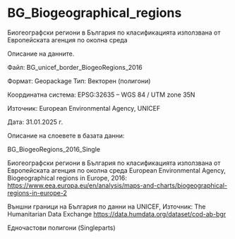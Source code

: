 # BG_Biogeographical_regions
Биогеографски региони в България по класификацията използвана от Европейската агенция по околна среда

Описание на данните.

Файл: BG_unicef_border_BiogeoRegions_2016

Формат: Geopackage
Тип: Векторен (полигони)

Координатна система: EPSG:32635 – WGS 84 / UTM zone 35N

Източник: European Environmental Agency, UNICEF

Дата: 31.01.2025 г.

Описание на слоевете в базата данни:

BG_BiogeoRegions_2016_Single

Биогеографски региони в България по класификацията използвана от Европейската агенция по околна среда
European Environmental Agency, Biogeographical regions in Europe, 2016:
https://www.eea.europa.eu/en/analysis/maps-and-charts/biogeographical-regions-in-europe-2

Външни граници на България по данни на UNICEF, Източник:
The Humanitarian Data Exchange https://data.humdata.org/dataset/cod-ab-bgr

Едночастови полигони (Singleparts)

